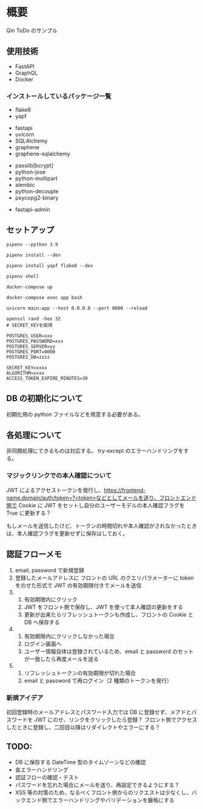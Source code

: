 # 概要

Qin ToDo のサンプル

## 使用技術

- FastAPI
- GraphQL
- Docker

### インストールしているパッケージ一覧

<!-- linter,formatterのインストール -->

- flake8
- yapf

<!-- ライブラリのインストール -->

- fastapi
- uvicorn
- SQLAlchemy
- graphene
- graphene-sqlalchemy

<!-- 周辺ツール -->

- passlib[bcrypt]
- python-jose
- python-multipart
- alembic
- python-decouple
- psycopg2-binary

<!-- ダッシュボードの導入 -->

- fastapi-admin

## セットアップ

```shell
pipenv --python 3.9
```

<!-- Pipfile に書いてあるパッケージをインストールする -->

```shell
pipenv install --dev
```

<!-- Pillow, graphene-file-upload -->

```shell
pipenv install yapf flake8 --dev
```

```shell
pipenv shell
```

```shell
docker-compose up
```

```shell
docker-compose exec app bash
```

```shell
uvicorn main:app --host 0.0.0.0 --port 8000 --reload
```

```shell
openssl rand -hex 32
# SECRET_KEYを取得
```

```/.env
POSTGRES_USER=xxx
POSTGRES_PASSWORD=xxx
POSTGRES_SERVER=yy
POSTGRES_PORT=0000
POSTGRES_DB=zzzz

SECRET_KEY=xxxx
ALGORITHM=xxxx
ACCESS_TOKEN_EXPIRE_MINUTES=30
```

## DB の初期化について

初期化用の python ファイルなどを用意する必要がある。

## 各処理について

非同期処理にできるものは対応する。
try-except のエラーハンドリングをする。

### マジックリンクでの本人確認について

JWT によるアクセストークンを発行し、https://frontend-name.domain/auth/token=?<token>などとしてメールを送り、フロントエンド側で Cookie に JWT をセットし自分のユーザーモデルの本人確認フラグを True に更新する？

もしメールを送信したけど、トークンの時間切れや本人確認がされなかったときは、本人確認フラグを更新せずに保存はしておく。

## 認証フローメモ

1. email, password で新規登録
2. 登録したメールアドレスに フロントの URL のクエリパラメーターに token をのせた形式で JWT の有効期限付きでメールを送信
3. 1. 有効期限内にクリック
   2. JWT をフロント側で保存し、JWT を使って本人確認の更新をする
   3. 更新が出来たらリフレッシュトークンも作成し、フロントの Cookie と DB へ保存する
4. 1. 有効期限内にクリックしなかった場合
   2. ログイン画面へ
   3. ユーザー情報自体は登録されているため、email と password のセットが一致したら再度メールを送る
5. 1. リフレッシュトークンの有効期限が切れた場合
   2. email と password で再ログイン（2 種類のトークンを発行）

### 新規アイデア

初回登録時のメールアドレスとパスワード入力では DB に登録せず、メアドとパスワードを JWT にのせ、リンクをクリックしたら登録？
フロント側でアクセスしたときに登録し、二回目以降はリダイレクトやエラーにする？

## TODO:

- DB に保存する DateTime 型のタイムゾーンなどの確認
- 各エラーハンドリング
- 認証フローの確認・テスト
- パスワードを忘れた場合にメールを送り、再設定できるようにする？
- XSS 等の対策のため、なるべくフロント側からのリクエストは少なくし、バックエンド側でエラーハンドリングやバリデーションを厳格にする
